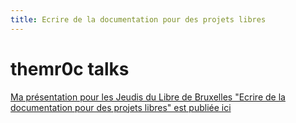 ```yaml
---
title: Ecrire de la documentation pour des projets libres
---
```


themr0c talks
=============

[Ma pr&eacute;sentation pour les Jeudis du Libre de Bruxelles "Ecrire de la
documentation pour des projets libres" est publi&eacute;e
ici](http://themr0c.github.com/themr0ctalks/2011-10-06-jeudisdulibre-bruxelles/)
